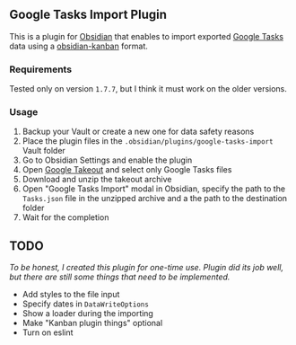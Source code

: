 ## Google Tasks Import Plugin

This is a plugin for [Obsidian](https://obsidian.md) that enables to import exported [Google Tasks](https://tasks.google.com/) data using a [obsidian-kanban](https://github.com/mgmeyers/obsidian-kanban) format.

### Requirements
Tested only on version `1.7.7`, but I think it must work on the older versions.

### Usage
1. Backup your Vault or create a new one for data safety reasons
1. Place the plugin files in the `.obsidian/plugins/google-tasks-import` Vault folder
2. Go to Obsidian Settings and enable the plugin
3. Open [Google Takeout](https://takeout.google.com/) and select only Google Tasks files
4. Download and unzip the takeout archive
5. Open "Google Tasks Import" modal in Obsidian, specify the path to the `Tasks.json` file in the unzipped archive and a the path to the destination folder
6. Wait for the completion

## TODO
*To be honest, I created this plugin for one-time use. Plugin did its job well, but there are still some things that need to be implemented.*

- Add styles to the file input
- Specify dates in `DataWriteOptions`
- Show a loader during the importing
- Make "Kanban plugin things" optional
- Turn on eslint